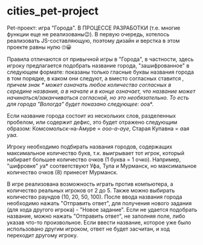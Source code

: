 # cities_pet-project

Pet-проект: игра "Города". В ПРОЦЕССЕ РАЗРАБОТКИ (т.е. многие функции еще не реализованы😉). В первую очередь, хотелось реализовать JS-составляющую, поэтому дизайн и верстка в этом проекте равны нулю 🙄😀

Правила отличаются от привычной игры в "Города", в частности, здесь игроку предлагается подобрать название города, "зашифрованное" в следующем формате: показаны только гласные буквы названия города в том порядке, в каком они следуют, а вместо согласных ставится *, причем знак * может означать любое количество согласных в середине названия, а в начале и в конце означает, что название может начинаться/заканчиваться согласной, но это необязательно. То есть для города "Вологда" будет показано следующее: *о*о*а*.

Если название города состоит из нескольких слов, разделенных пробелом, или содержит дефис, это будет отражено следующим образом: Комсомольск-на-Амуре = *о*о*о*-*а*-*а*у*е*, Старая Купавна = *а*а*я* *у*а*а*.

Игроку необходимо подбирать названия городов, содержащих максимальное количество букв, т.к. выигрывает тот игрок, который набирает большее количество очков (1 буква = 1 очко). Например, "шифровке" *у*а* соответствуют Уфа, Тула и Мурманск, но максимальное количество очков (8) принесет Мурманск. 

В игре реализована возможность играть против компьютера, а количество реальных игроков от 2 до 5. Также можно выбирать количество раундов (10, 20, 50, 100). После ввода названия города необходимо нажать "Отправить ответ", для получения нового задания (для хода другого игрока) - "Новое задание". Если не удается подобрать название, можно нажать "Отправить ответ", не заполняя поле, либо указав что-то произвольное. Если ввести название, которое уже было использовано другим игроком, ответ не будет засчитан, и ход переходит другому игроку.

